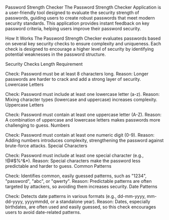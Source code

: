 
Password Strength Checker
The Password Strength Checker Application is a user-friendly tool designed to evaluate the security strength of passwords, guiding users to create robust passwords that meet modern security standards. This application provides instant feedback on key password criteria, helping users improve their password security.

How It Works
The Password Strength Checker evaluates passwords based on several key security checks to ensure complexity and uniqueness. Each check is designed to encourage a higher level of security by identifying potential weaknesses in the password structure.

Security Checks
Length Requirement

Check: Password must be at least 8 characters long.
Reason: Longer passwords are harder to crack and add a strong layer of security.
Lowercase Letters

Check: Password must include at least one lowercase letter (a-z).
Reason: Mixing character types (lowercase and uppercase) increases complexity.
Uppercase Letters

Check: Password must contain at least one uppercase letter (A-Z).
Reason: A combination of uppercase and lowercase letters makes passwords more challenging to guess.
Numbers

Check: Password must contain at least one numeric digit (0-9).
Reason: Adding numbers introduces complexity, strengthening the password against brute-force attacks.
Special Characters

Check: Password must include at least one special character (e.g., !@#$%^&*).
Reason: Special characters make the password less predictable and harder to guess.
Common Patterns

Check: Identifies common, easily guessed patterns, such as "1234", "password", "abc", or "qwerty".
Reason: Predictable patterns are often targeted by attackers, so avoiding them increases security.
Date Patterns

Check: Detects date patterns in various formats (e.g., dd-mm-yyyy, mm-dd-yyyy, yyyymmdd, or a standalone year).
Reason: Dates, especially birthdates, are often used and easily guessed, so this check encourages users to avoid date-related patterns.
